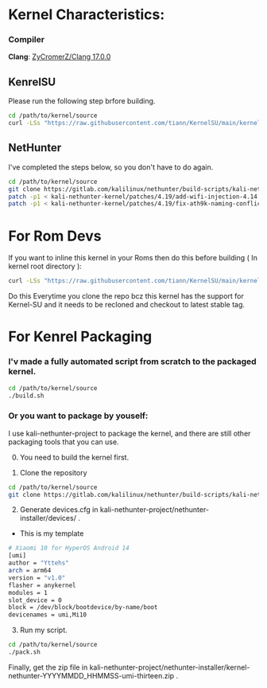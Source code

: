 # Kernel Characteristics:

### Compiler

**Clang**: [ZyCromerZ/Clang 17.0.0](https://github.com/ZyCromerZ/Clang/releases/tag/17.0.0-20230725-release)

## KenrelSU
Please run the following step brfore building.
```bash
cd /path/to/kernel/source
curl -LSs "https://raw.githubusercontent.com/tiann/KernelSU/main/kernel/setup.sh" | bash -
```

## NetHunter

I've completed the steps below, so you don't have to do again.

```bash
cd /path/to/kernel/source
git clone https://gitlab.com/kalilinux/nethunter/build-scripts/kali-nethunter-kernel.git
patch -p1 < kali-nethunter-kernel/patches/4.19/add-wifi-injection-4.14.patch
patch -p1 < kali-nethunter-kernel/patches/4.19/fix-ath9k-naming-conflict.patch
```

# For Rom Devs

If you want to inline this kernel in your Roms then do this before building ( In kernel root directory ):

```bash
curl -LSs "https://raw.githubusercontent.com/tiann/KernelSU/main/kernel/setup.sh" | bash -
```

Do this Everytime you clone the repo bcz this kernel has the support for Kernel-SU and it needs to be recloned and checkout to latest stable tag.

# For Kenrel Packaging

### I'v made a fully automated script from scratch to the packaged kernel.

```bash
cd /path/to/kernel/source
./build.sh
```

### Or you want to package by youself:

I use kali-nethunter-project to package the kernel, and there are still other packaging tools that you can use.

0. You need to build the kernel first.

1. Clone the repository

```bash
cd /path/to/kernel/source
git clone https://gitlab.com/kalilinux/nethunter/build-scripts/kali-nethunter-project --depth=1
```

2. Generate devices.cfg in kali-nethunter-project/nethunter-installer/devices/ .

- This is my template

```bash
# Xiaomi 10 for HyperOS Android 14  
[umi]
author = "Yttehs"
arch = arm64
version = "v1.0"
flasher = anykernel
modules = 1
slot_device = 0
block = /dev/block/bootdevice/by-name/boot
devicenames = umi,Mi10
```

3. Run my script.

```bash
cd /path/to/kernel/source
./pack.sh
```

Finally, get the zip file in kali-nethunter-project/nethunter-installer/kernel-nethunter-YYYYMMDD_HHMMSS-umi-thirteen.zip .
